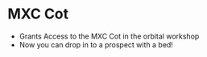 # MXC Cot
* Grants Access to the MXC Cot in the orbital workshop
* Now you can drop in to a prospect with a bed!

